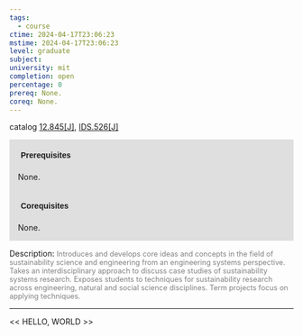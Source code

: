 ```yaml
---
tags:
  - course
ctime: 2024-04-17T23:06:23
mstime: 2024-04-17T23:06:23
level: graduate
subject: 
university: mit
completion: open
percentage: 0
prereq: None.
coreq: None.
---
```


catalog [12.845[J]](http://student.mit.edu/catalog/m12c.html#12.845), [IDS.526[J]](http://student.mit.edu/catalog/mIDSa.html#IDS.526)

<span style="display: block; padding: 15px; background-color: rgb(100, 100, 100, 0.2);"><font id="m_prereq855_0" style="display: block; font-family: Arial, sans-serif; font-weight: bold; padding: 5px">Prerequisites</font><br><span id="prereq855_0">None.</span></span>
<span style="display: block; padding: 15px; background-color: rgb(100, 100, 100, 0.2);"><font id="m_coreq855_0" style="display: block; font-family: Arial, sans-serif; font-weight: bold; padding: 5px">Corequisites</font><br><span id="coreq855_0">None.</span></span>

<font style="">Description:</font>
<font style="color: grey; font-size: 0.8rem;">Introduces and develops core ideas and concepts in the field of sustainability science and engineering from an engineering systems perspective. Takes an interdisciplinary approach to discuss case studies of sustainability systems research. Exposes students to techniques for sustainability research across engineering, natural and social science disciplines. Term projects focus on applying techniques.</font>



---

<< HELLO, WORLD >>
